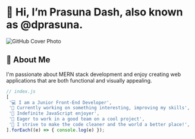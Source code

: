 # 👋 Hi, I’m Prasuna Dash, also known as @dprasuna.  

![GitHub Cover Photo]([link_to_your_cover_photo_image](https://camo.githubusercontent.com/493be2d4e2a770e30b367d4c83375b851ecdf07c246c4540c4f66f9e0ea2e4d9/68747470733a2f2f6769746875622d726561646d652d73746174732e76657263656c2e6170702f6170692f746f702d6c616e67732f3f757365726e616d653d616e6e612d646d266c61796f75743d636f6d70616374267469746c655f636f6c6f723d35353363396126746578745f636f6c6f723d316132303263))

## 👀 About Me

I'm passionate about MERN stack development and enjoy creating web applications that are both functional and visually appealing.

```javascript
// index.js
[
 '💻 I am a Junior Front-End Developer',
 '🎯 Currently working on something interesting, improving my skills',
 '💛 Indefinite JavaScript enjoyer',
 '👯 Eager to work in a good team on a cool project',
 '🌱 I strive to make the code cleaner and the world a better place!',
].forEach((e) => { console.log(e) });
